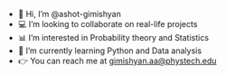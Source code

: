 - 👋 Hi, I’m @ashot-gimishyan
- 💻 I’m looking to collaborate on real-life projects
- 📊 I’m interested in Probability theory and Statistics
- 🐍 I’m currently learning Python and Data analysis
- 👉 You can reach me at gimishyan.aa@phystech.edu
